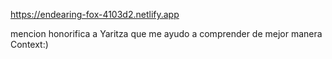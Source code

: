 https://endearing-fox-4103d2.netlify.app

mencion honorifica a Yaritza que me ayudo a comprender de mejor manera Context:)
